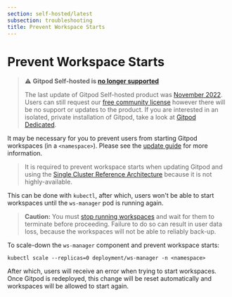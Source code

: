 ```yaml
---
section: self-hosted/latest
subsection: troubleshooting
title: Prevent Workspace Starts
---
```


<script context="module">
  export const prerender = true;
</script>

# Prevent Workspace Starts

> ⚠️ **Gitpod Self-hosted is [no longer supported](/blog/introducing-gitpod-dedicated)**
>
> The last update of Gitpod Self-hosted product was [November 2022](/changelog/november-self-hosted-release). Users can still request our [free community license](/community-license) however there will be no support or updates to the product. If you are interested in an isolated, private installation of Gitpod, take a look at [Gitpod Dedicated](/dedicated).

It may be necessary for you to prevent users from starting Gitpod workspaces (in a `<namespace>`). Please see the [update guide](./updating) for more information.

> It is required to prevent workspace starts when updating Gitpod and using the [Single Cluster Reference Architecture](../latest/reference-architecture/single-cluster-ref-arch) because it is not highly-available.

This can be done with `kubectl`, after which, users won't be able to start workspaces until the `ws-manager` pod is running again.

> **Caution:** You must [stop running workspaces](./stop-workspaces) and wait for them to terminate before proceeding. Failure to do so can result in user data loss, because the workspaces will not be able to reliably back-up.

To scale-down the `ws-manager` component and prevent workspace starts:

```shell
kubectl scale --replicas=0 deployment/ws-manager -n <namespace>
```

After which, users will receive an error when trying to start workspaces. Once Gitpod is redeployed, this change will be reset automatically and workspaces will be allowed to start again.
